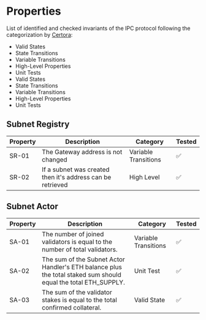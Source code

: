 # Properties

List of identified and checked invariants of the IPC protocol following the categorization by [Certora](https://github.com/Certora/Tutorials/blob/master/06.Lesson_ThinkingProperties/Categorizing_Properties.pdf):

-   Valid States
-   State Transitions
-   Variable Transitions
-   High-Level Properties
-   Unit Tests
-   Valid States
-   State Transitions
-   Variable Transitions
-   High-Level Properties
-   Unit Tests

## Subnet Registry

| Property | Description                                                | Category             | Tested |
| -------- | ---------------------------------------------------------- | -------------------- | ------ |
| SR-01    | The Gateway address is not changed                         | Variable Transitions | ✅     |
| SR-02    | If a subnet was created then it's address can be retrieved | High Level           | ✅     |

## Subnet Actor

| Property | Description                                                                                                    | Category             | Tested |
| -------- | -------------------------------------------------------------------------------------------------------------- | -------------------- | ------ |
| SA-01    | The number of joined validators is equal to the number of total validators.                                    | Variable Transitions | ✅     |
| SA-02    | The sum of the Subnet Actor Handler's ETH balance plus the total staked sum should equal the total ETH_SUPPLY. | Unit Test            | ✅     |
| SA-03    | The sum of the validator stakes is equal to the total confirmed collateral.                                    | Valid State          | ✅     |
